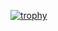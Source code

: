 [![trophy](https://github-profile-trophy.vercel.app/?username=davidmoten)](https://github.com/davidmoten/github-profile-trophy)

